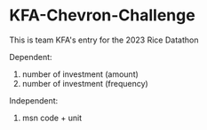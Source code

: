 # KFA-Chevron-Challenge
This is team KFA's entry for the 2023 Rice Datathon


Dependent:
1. number of investment (amount)
2. number of investment (frequency)

Independent:
1. msn code + unit